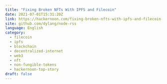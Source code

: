 ```yaml
---
title: "Fixing Broken NFTs With IPFS and Filecoin"
date: 2021-07-01T15:31:20Z
link: https://hackernoon.com/fixing-broken-nfts-with-ipfs-and-filecoin-jk1r35ab?source=rss&utm_medium=RSS&utm_source=news.12bit.vn
site: github.com/dylang/node-rss
language: English
category:
  - filecoin
  - ipfs
  - blockchain
  - decentralized-internet
  - web3
  - nft
  - non-fungible-tokens
  - hackernoon-top-story
draft: false
---
```

